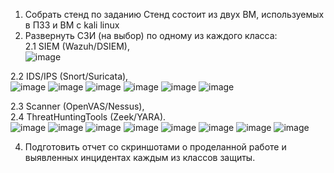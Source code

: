  1. Собрать стенд по заданию
Стенд состоит из двух ВМ, используемых в ПЗ3 и ВМ с kali linux      
 2. Развернуть СЗИ (на выбор) по одному из каждого класса:  
2.1 SIEM (Wazuh/DSIEM),  
![image](https://github.com/user-attachments/assets/fe717574-5920-4e4c-8bb0-04639e0d1d00)

2.2 IDS/IPS (Snort/Suricata),   
![image](https://github.com/user-attachments/assets/1c529169-6851-481d-9252-160ff8a8f27f)
![image](https://github.com/user-attachments/assets/1951e052-85f5-47b0-909d-68b42ca0a779)
![image](https://github.com/user-attachments/assets/07465b0e-ad02-4d2e-aaf8-c7b965ee36ac)
![image](https://github.com/user-attachments/assets/6c061be7-7c61-4c5b-8ab2-20dca87207d8)
![image](https://github.com/user-attachments/assets/d9cb88b0-b4c8-49b3-889b-e1ad464334f5)
![image](https://github.com/user-attachments/assets/ffd6ca00-22a8-4c95-a3e1-dac4ee37d308)

2.3 Scanner (OpenVAS/Nessus),  
2.4 ThreatHuntingTools (Zeek/YARA).  
![image](https://github.com/user-attachments/assets/85a525da-779f-4ccc-a013-2abdd46fa894)
![image](https://github.com/user-attachments/assets/e51e75aa-0dd3-4609-a3d7-dec8b21f332b)
![image](https://github.com/user-attachments/assets/000c8fcf-1b1e-40b4-8afd-317e6d8d2de4)
![image](https://github.com/user-attachments/assets/d9ed274c-d1c2-40be-bad7-36564ccb8973)
![image](https://github.com/user-attachments/assets/78e4035b-0133-4eea-8f52-2384c5bdb84b)
![image](https://github.com/user-attachments/assets/d96cc712-52fa-44d2-bd7c-7b79196f2921)
![image](https://github.com/user-attachments/assets/50daa1f6-8722-48e4-91ff-5868abab248d)
![image](https://github.com/user-attachments/assets/bf33f054-ab56-4fd7-a598-05466b2118ea)

 4. Подготовить отчет со скриншотами о проделанной работе и выявленных
 инцидентах каждым из классов защиты.
